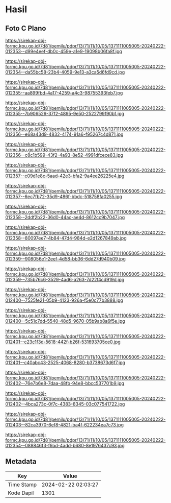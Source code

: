 # Hasil

## Foto C Plano

https://sirekap-obj-formc.kpu.go.id/7d81/pemilu/pdpr/13/71/11/10/05/1371111005005-20240222-012353--d99e4eef-db0c-459e-a1e9-19098b06fa8f.jpg

https://sirekap-obj-formc.kpu.go.id/7d81/pemilu/pdpr/13/71/11/10/05/1371111005005-20240222-012354--da55bc58-23b4-4059-9e13-a3ca5d6fd9cd.jpg

https://sirekap-obj-formc.kpu.go.id/7d81/pemilu/pdpr/13/71/11/10/05/1371111005005-20240222-012355--aa899fbd-4a17-4259-a4c3-98755393feb7.jpg

https://sirekap-obj-formc.kpu.go.id/7d81/pemilu/pdpr/13/71/11/10/05/1371111005005-20240222-012355--7b906529-37f2-4895-9e50-2522799f90b1.jpg

https://sirekap-obj-formc.kpu.go.id/7d81/pemilu/pdpr/13/71/11/10/05/1371111005005-20240222-012356--e68a43d9-4832-4174-91a6-f95267c4d871.jpg

https://sirekap-obj-formc.kpu.go.id/7d81/pemilu/pdpr/13/71/11/10/05/1371111005005-20240222-012356--c8c1b599-43f2-4a93-8e52-4991dfcece83.jpg

https://sirekap-obj-formc.kpu.go.id/7d81/pemilu/pdpr/13/71/11/10/05/1371111005005-20240222-012357--c09d1e8c-5aad-42e3-bfa2-9a4ee26225e4.jpg

https://sirekap-obj-formc.kpu.go.id/7d81/pemilu/pdpr/13/71/11/10/05/1371111005005-20240222-012357--6ec7fb72-35d9-486f-bbdc-518758fa0255.jpg

https://sirekap-obj-formc.kpu.go.id/7d81/pemilu/pdpr/13/71/11/10/05/1371111005005-20240222-012358--2ddf2b22-36d0-44ac-ae4d-8612cc9b7047.jpg

https://sirekap-obj-formc.kpu.go.id/7d81/pemilu/pdpr/13/71/11/10/05/1371111005005-20240222-012358--80097ee7-4b84-47d4-984d-e2d1267849ab.jpg

https://sirekap-obj-formc.kpu.go.id/7d81/pemilu/pdpr/13/71/11/10/05/1371111005005-20240222-012359--908056e1-2eef-4d58-bb36-6dd27d940b09.jpg

https://sirekap-obj-formc.kpu.go.id/7d81/pemilu/pdpr/13/71/11/10/05/1371111005005-20240222-012359--735b76c6-3529-4ad6-a263-7d22f4cd919d.jpg

https://sirekap-obj-formc.kpu.go.id/7d81/pemilu/pdpr/13/71/11/10/05/1371111005005-20240222-012400--7525fe21-05b9-4123-926a-f5e0c77b3888.jpg

https://sirekap-obj-formc.kpu.go.id/7d81/pemilu/pdpr/13/71/11/10/05/1371111005005-20240222-012400--5c51c7dd-5540-48d5-9670-05b9ab8a6f5e.jpg

https://sirekap-obj-formc.kpu.go.id/7d81/pemilu/pdpr/13/71/11/10/05/1371111005005-20240222-012401--c23c1f3d-5618-442f-b26f-531693705ce0.jpg

https://sirekap-obj-formc.kpu.go.id/7d81/pemilu/pdpr/13/71/11/10/05/1371111005005-20240222-012401--c40abc43-2525-4068-8280-b3738673d6f7.jpg

https://sirekap-obj-formc.kpu.go.id/7d81/pemilu/pdpr/13/71/11/10/05/1371111005005-20240222-012402--76e7b6e8-7daa-48fb-94e8-bbcc537701b9.jpg

https://sirekap-obj-formc.kpu.go.id/7d81/pemilu/pdpr/13/71/11/10/05/1371111005005-20240222-012402--4bca273c-0f7c-4383-8345-03c077541722.jpg

https://sirekap-obj-formc.kpu.go.id/7d81/pemilu/pdpr/13/71/11/10/05/1371111005005-20240222-012403--82ca3970-6ef8-4821-ba4f-622234ea7c73.jpg

https://sirekap-obj-formc.kpu.go.id/7d81/pemilu/pdpr/13/71/11/10/05/1371111005005-20240222-012354--088846f3-f9ad-4add-b680-8e1976437c93.jpg


## Metadata

| Key        | Value               |
| ---------- | ------------------- |
| Time Stamp | 2024-02-22 02:03:27 |
| Kode Dapil | 1301                |



